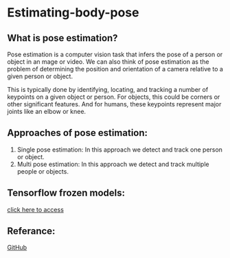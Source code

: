 # Estimating-body-pose

## What is pose estimation?
Pose estimation is a computer vision task that infers the pose of a person or object in an mage or video. We can also think of pose estimation as the problem of determining the position and orientation of a camera relative to a given person or object.

This is typically done by identifying, locating, and tracking a number of keypoints on a given object or person. For objects, this could be corners or other significant features. And for humans, these keypoints represent major joints like an elbow or knee.

## Approaches of pose estimation:
1.  Single pose estimation: In this approach we detect and track one person or object.
2.  Multi pose estimation: In this approach we detect and track multiple people or objects.

## Tensorflow frozen models: 
[click here to access](https://www.tensorflow.org/lite/guide/hosted_models)

## Referance:
[GitHub](https://github.com/quanhua92/human-pose-estimation-opencv)
